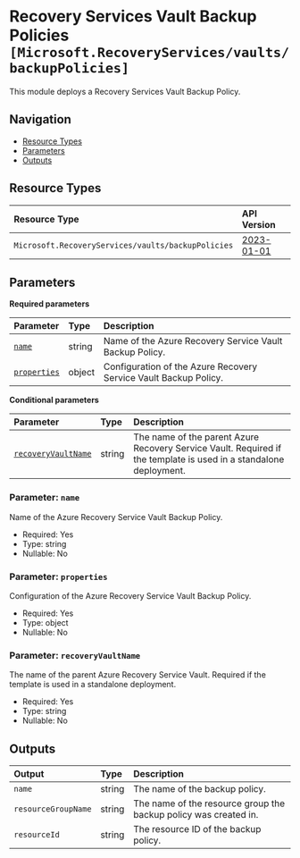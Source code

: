 # Recovery Services Vault Backup Policies `[Microsoft.RecoveryServices/vaults/backupPolicies]`

This module deploys a Recovery Services Vault Backup Policy.

## Navigation

- [Resource Types](#Resource-Types)
- [Parameters](#Parameters)
- [Outputs](#Outputs)

## Resource Types

| Resource Type | API Version |
| :-- | :-- |
| `Microsoft.RecoveryServices/vaults/backupPolicies` | [2023-01-01](https://learn.microsoft.com/en-us/azure/templates/Microsoft.RecoveryServices/2023-01-01/vaults/backupPolicies) |

## Parameters

**Required parameters**

| Parameter | Type | Description |
| :-- | :-- | :-- |
| [`name`](#parameter-name) | string | Name of the Azure Recovery Service Vault Backup Policy. |
| [`properties`](#parameter-properties) | object | Configuration of the Azure Recovery Service Vault Backup Policy. |

**Conditional parameters**

| Parameter | Type | Description |
| :-- | :-- | :-- |
| [`recoveryVaultName`](#parameter-recoveryvaultname) | string | The name of the parent Azure Recovery Service Vault. Required if the template is used in a standalone deployment. |

### Parameter: `name`

Name of the Azure Recovery Service Vault Backup Policy.

- Required: Yes
- Type: string
- Nullable: No

### Parameter: `properties`

Configuration of the Azure Recovery Service Vault Backup Policy.

- Required: Yes
- Type: object
- Nullable: No

### Parameter: `recoveryVaultName`

The name of the parent Azure Recovery Service Vault. Required if the template is used in a standalone deployment.

- Required: Yes
- Type: string
- Nullable: No

## Outputs

| Output | Type | Description |
| :-- | :-- | :-- |
| `name` | string | The name of the backup policy. |
| `resourceGroupName` | string | The name of the resource group the backup policy was created in. |
| `resourceId` | string | The resource ID of the backup policy. |
